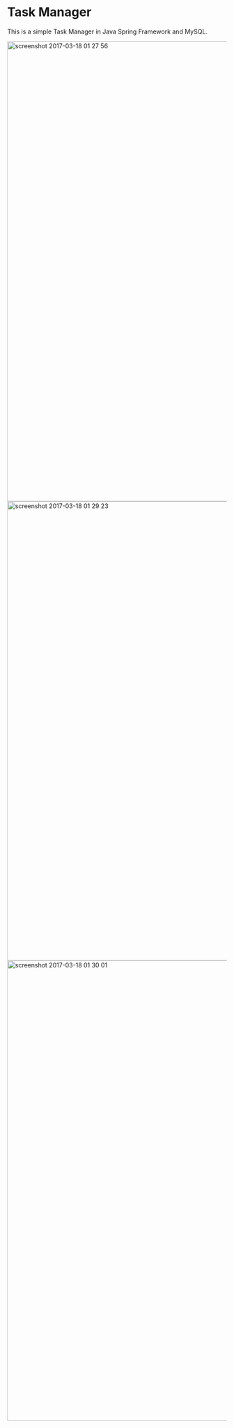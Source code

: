 # Task Manager
This is a simple Task Manager in Java Spring Framework and MySQL.

<img width="1053" alt="screenshot 2017-03-18 01 27 56" src="https://cloud.githubusercontent.com/assets/6188679/24060129/03463a98-0b7c-11e7-95d6-2f5beff4a289.png">

<img width="1051" alt="screenshot 2017-03-18 01 29 23" src="https://cloud.githubusercontent.com/assets/6188679/24060193/503ebbd6-0b7c-11e7-82b7-1339b5c54ccd.png">

<img width="1054" alt="screenshot 2017-03-18 01 30 01" src="https://cloud.githubusercontent.com/assets/6188679/24060199/568890ca-0b7c-11e7-820f-a4d458ced4b1.png">
